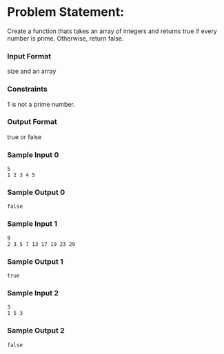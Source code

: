 # Problem Statement:

Create a function thats takes an array of integers and returns true if every number is prime. Otherwise, return false.

### Input Format

size and an array

### Constraints

1 is not a prime number.

### Output Format

true or false

### Sample Input 0
```
5
1 2 3 4 5
```
### Sample Output 0
```
false
```
### Sample Input 1
```
9
2 3 5 7 13 17 19 23 29
```
### Sample Output 1
```
true
```
### Sample Input 2
```
3
1 5 3
```
### Sample Output 2
```
false
```
